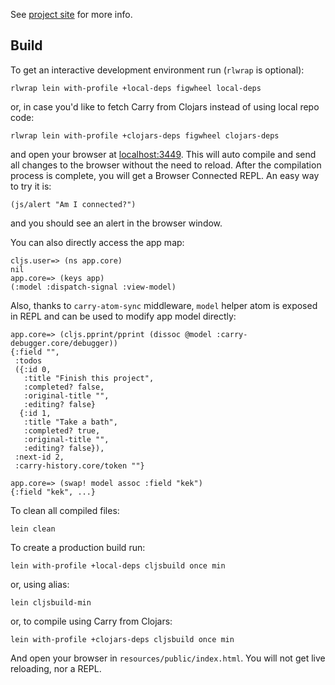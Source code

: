See [project site](https://metametadata.github.io/carry/examples/#todomvc) for more info.

## Build

To get an interactive development environment run (`rlwrap` is optional):

    rlwrap lein with-profile +local-deps figwheel local-deps
    
or, in case you'd like to fetch Carry from Clojars instead of using local repo code:

    rlwrap lein with-profile +clojars-deps figwheel clojars-deps

and open your browser at [localhost:3449](http://localhost:3449/).
This will auto compile and send all changes to the browser without the
need to reload. After the compilation process is complete, you will
get a Browser Connected REPL. An easy way to try it is:

    (js/alert "Am I connected?")

and you should see an alert in the browser window.

You can also directly access the app map:

    cljs.user=> (ns app.core)
    nil
    app.core=> (keys app)
    (:model :dispatch-signal :view-model)

Also, thanks to `carry-atom-sync` middleware, `model` helper atom is exposed in REPL and can be used to modify app model directly:

    app.core=> (cljs.pprint/pprint (dissoc @model :carry-debugger.core/debugger))
    {:field "",
     :todos
     ({:id 0,
       :title "Finish this project",
       :completed? false,
       :original-title "",
       :editing? false}
      {:id 1,
       :title "Take a bath",
       :completed? true,
       :original-title "",
       :editing? false}), 
     :next-id 2, 
     :carry-history.core/token ""}
    
    app.core=> (swap! model assoc :field "kek")
    {:field "kek", ...}

To clean all compiled files:

    lein clean

To create a production build run:

    lein with-profile +local-deps cljsbuild once min
    
or, using alias:
    
    lein cljsbuild-min
    
or, to compile using Carry from Clojars:

    lein with-profile +clojars-deps cljsbuild once min

And open your browser in `resources/public/index.html`. You will not
get live reloading, nor a REPL.